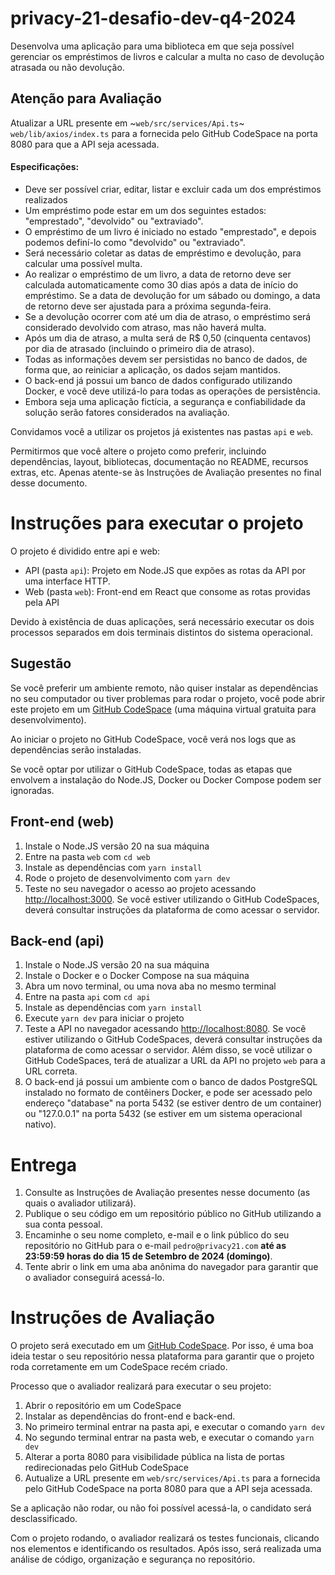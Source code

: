 # privacy-21-desafio-dev-q4-2024

Desenvolva uma aplicação para uma biblioteca em que seja possível gerenciar os empréstimos de livros e calcular a multa no caso de devolução atrasada ou não devolução.

## Atenção para Avaliação

Atualizar a URL presente em ~`web/src/services/Api.ts`~ `web/lib/axios/index.ts` para a fornecida pelo GitHub CodeSpace na porta 8080 para que a API seja acessada.

#### Especificações:

- Deve ser possível criar, editar, listar e excluir cada um dos empréstimos realizados
- Um empréstimo pode estar em um dos seguintes estados: "emprestado", "devolvido" ou "extraviado".
- O empréstimo de um livro é iniciado no estado "emprestado", e depois podemos definí-lo como "devolvido" ou "extraviado".
- Será necessário coletar as datas de empréstimo e devolução, para calcular uma possível multa.
- Ao realizar o empréstimo de um livro, a data de retorno deve ser calculada automaticamente como 30 dias após a data de início do empréstimo. Se a data de devolução for um sábado ou domingo, a data de retorno deve ser ajustada para a próxima segunda-feira.
- Se a devolução ocorrer com até um dia de atraso, o empréstimo será considerado devolvido com atraso, mas não haverá multa.
- Após um dia de atraso, a multa será de R$ 0,50 (cinquenta centavos) por dia de atrasado (incluindo o primeiro dia de atraso).
- Todas as informações devem ser persistidas no banco de dados, de forma que, ao reiniciar a aplicação, os dados sejam mantidos.
- O back-end já possui um banco de dados configurado utilizando Docker, e você deve utilizá-lo para todas as operações de persistência.
- Embora seja uma aplicação fictícia, a segurança e confiabilidade da solução serão fatores considerados na avaliação.

Convidamos você a utilizar os projetos já existentes nas pastas `api` e `web`.

Permitirmos que você altere o projeto como preferir, incluindo dependências, layout, bibliotecas, documentação no README, recursos extras, etc. Apenas atente-se às Instruções de Avaliação presentes no final desse documento.

# Instruções para executar o projeto

O projeto é dividido entre api e web:

- API (pasta `api`): Projeto em Node.JS que expões as rotas da API por uma interface HTTP.
- Web (pasta `web`): Front-end em React que consome as rotas providas pela API

Devido à existência de duas aplicações, será necessário executar os dois processos separados em dois terminais distintos do sistema operacional.

## Sugestão

Se você preferir um ambiente remoto, não quiser instalar as dependências no seu computador ou tiver problemas para rodar o projeto, você pode abrir este projeto em um [GitHub CodeSpace](https://docs.github.com/pt/codespaces/overview) (uma máquina virtual gratuita para desenvolvimento).

Ao iniciar o projeto no GitHub CodeSpace, você verá nos logs que as dependências serão instaladas.

Se você optar por utilizar o GitHub CodeSpace, todas as etapas que envolvem a instalação do Node.JS, Docker ou Docker Compose podem ser ignoradas.

## Front-end (web)

1. Instale o Node.JS versão 20 na sua máquina
2. Entre na pasta `web` com `cd web`
3. Instale as dependências com `yarn install`
4. Rode o projeto de desenvolvimento com `yarn dev`
5. Teste no seu navegador o acesso ao projeto acessando [http://localhost:3000](http://localhost:3000). Se você estiver utilizando o GitHub CodeSpaces, deverá consultar instruções da plataforma de como acessar o servidor.

## Back-end (api)

1. Instale o Node.JS versão 20 na sua máquina
2. Instale o Docker e o Docker Compose na sua máquina
3. Abra um novo terminal, ou uma nova aba no mesmo terminal
4. Entre na pasta `api` com `cd api`
5. Instale as dependências com `yarn install`
6. Execute `yarn dev` para iniciar o projeto
7. Teste a API no navegador acessando [http://localhost:8080](http://localhost:8080). Se você estiver utilizando o GitHub CodeSpaces, deverá consultar instruções da plataforma de como acessar o servidor. Além disso, se você utilizar o GitHub CodeSpaces, terá de atualizar a URL da API no projeto `web` para a URL correta.
8. O back-end já possui um ambiente com o banco de dados PostgreSQL instalado no formato de contêiners Docker, e pode ser acessado pelo endereço "database" na porta 5432 (se estiver dentro de um container) ou "127.0.0.1" na porta 5432 (se estiver em um sistema operacional nativo).

# Entrega

1. Consulte as Instruções de Avaliação presentes nesse documento (as quais o avaliador utilizará).
2. Publique o seu código em um repositório público no GitHub utilizando a sua conta pessoal.
3. Encaminhe o seu nome completo, e-mail e o link público do seu repositório no GitHub para o e-mail `pedro@privacy21.com` **até as 23:59:59 horas do dia 15 de Setembro de 2024 (domingo)**.
4. Tente abrir o link em uma aba anônima do navegador para garantir que o avaliador conseguirá acessá-lo.

# Instruções de Avaliação

O projeto será executado em um [GitHub CodeSpace](https://docs.github.com/pt/codespaces/overview). Por isso, é uma boa ideia testar o seu repositório nessa plataforma para garantir que o projeto roda corretamente em um CodeSpace recém criado.

Processo que o avaliador realizará para executar o seu projeto:

1. Abrir o repositório em um CodeSpace
2. Instalar as dependências do front-end e back-end.
3. No primeiro terminal entrar na pasta api, e executar o comando `yarn dev`
4. No segundo terminal entrar na pasta web, e executar o comando `yarn dev`
5. Alterar a porta 8080 para visibilidade pública na lista de portas redirecionadas pelo GitHub CodeSpace
6. Autualize a URL presente em `web/src/services/Api.ts` para a fornecida pelo GitHub CodeSpace na porta 8080 para que a API seja acessada.

Se a aplicação não rodar, ou não foi possível acessá-la, o candidato será desclassificado.

Com o projeto rodando, o avaliador realizará os testes funcionais, clicando nos elementos e identificando os resultados. Após isso, será realizada uma análise de código, organização e segurança no repositório.
